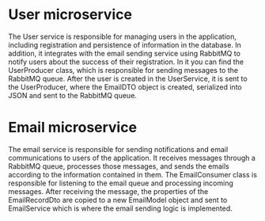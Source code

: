 # User microservice

The User service is responsible for managing users in the application, including registration and persistence of information in the database. In addition, it integrates with the email sending service using RabbitMQ to notify users about the success of their registration.
In it you can find the UserProducer class, which is responsible for sending messages to the RabbitMQ queue.
After the user is created in the UserService, it is sent to the UserProducer, where the EmailDTO object is created, serialized into JSON and sent to the RabbitMQ queue.

# Email microservice

The email service is responsible for sending notifications and email communications to users of the application. It receives messages through a RabbitMQ queue, processes those messages, and sends the emails according to the information contained in them.
The EmailConsumer class is responsible for listening to the email queue and processing incoming messages.
After receiving the message, the properties of the EmailRecordDto are copied to a new EmailModel object and sent to EmailService which is where the email sending logic is implemented.
